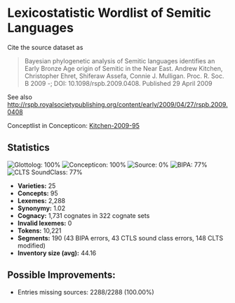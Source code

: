 # Lexicostatistic Wordlist of Semitic Languages

Cite the source dataset as

> Bayesian phylogenetic analysis of Semitic languages identifies an Early Bronze Age origin of Semitic in the Near East. Andrew Kitchen, Christopher Ehret, Shiferaw Assefa, Connie J. Mulligan. Proc. R. Soc. B 2009 -; DOI: 10.1098/rspb.2009.0408. Published 29 April 2009

See also http://rspb.royalsocietypublishing.org/content/early/2009/04/27/rspb.2009.0408

Conceptlist in Concepticon: [Kitchen-2009-95](http://concepticon.clld.org/contributions/Kitchen-2009-95)

## Statistics



![Glottolog: 100%](https://img.shields.io/badge/Glottolog-100%25-brightgreen.svg "Glottolog: 100%")
![Concepticon: 100%](https://img.shields.io/badge/Concepticon-100%25-brightgreen.svg "Concepticon: 100%")
![Source: 0%](https://img.shields.io/badge/Source-0%25-red.svg "Source: 0%")
![BIPA: 77%](https://img.shields.io/badge/BIPA-77%25-yellow.svg "BIPA: 77%")
![CLTS SoundClass: 77%](https://img.shields.io/badge/CLTS%20SoundClass-77%25-yellow.svg "CLTS SoundClass: 77%")

- **Varieties:** 25
- **Concepts:** 95
- **Lexemes:** 2,288
- **Synonymy:** 1.02
- **Cognacy:** 1,731 cognates in 322 cognate sets
- **Invalid lexemes:** 0
- **Tokens:** 10,221
- **Segments:** 190 (43 BIPA errors, 43 CTLS sound class errors, 148 CLTS modified)
- **Inventory size (avg):** 44.16

## Possible Improvements:



- Entries missing sources: 2288/2288 (100.00%)